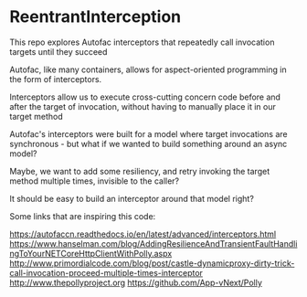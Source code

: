 # ReentrantInterception
This repo explores Autofac interceptors that repeatedly call invocation targets until they succeed

Autofac, like many containers, allows for aspect-oriented programming in the form of interceptors.

Interceptors allow us to execute cross-cutting concern code before and after the target of invocation, without having to manually place it in our target method

Autofac's interceptors were built for a model where target invocations are synchronous - but what if we wanted to build something around an async model?

Maybe, we want to add some resiliency, and retry invoking the target method multiple times, invisible to the caller?

It should be easy to build an interceptor around that model right?

Some links that are inspiring this code:

https://autofaccn.readthedocs.io/en/latest/advanced/interceptors.html
https://www.hanselman.com/blog/AddingResilienceAndTransientFaultHandlingToYourNETCoreHttpClientWithPolly.aspx
http://www.primordialcode.com/blog/post/castle-dynamicproxy-dirty-trick-call-invocation-proceed-multiple-times-interceptor
http://www.thepollyproject.org
https://github.com/App-vNext/Polly


